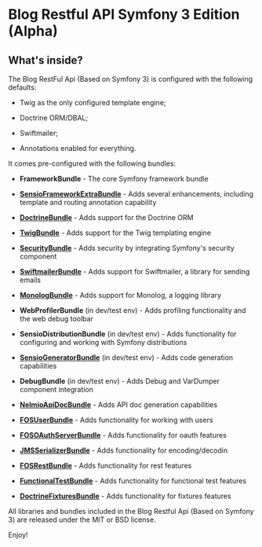 Blog Restful API Symfony 3 Edition (Alpha)
========================

What's inside?
--------------

The Blog RestFul Api (Based on Symfony 3) is configured with the following defaults:

  * Twig as the only configured template engine;

  * Doctrine ORM/DBAL;

  * Swiftmailer;

  * Annotations enabled for everything.

It comes pre-configured with the following bundles:

  * **FrameworkBundle** - The core Symfony framework bundle

  * [**SensioFrameworkExtraBundle**][6] - Adds several enhancements, including
    template and routing annotation capability

  * [**DoctrineBundle**][7] - Adds support for the Doctrine ORM

  * [**TwigBundle**][8] - Adds support for the Twig templating engine

  * [**SecurityBundle**][9] - Adds security by integrating Symfony's security
    component

  * [**SwiftmailerBundle**][10] - Adds support for Swiftmailer, a library for
    sending emails

  * [**MonologBundle**][11] - Adds support for Monolog, a logging library

  * **WebProfilerBundle** (in dev/test env) - Adds profiling functionality and
    the web debug toolbar

  * **SensioDistributionBundle** (in dev/test env) - Adds functionality for
    configuring and working with Symfony distributions

  * [**SensioGeneratorBundle**][13] (in dev/test env) - Adds code generation
    capabilities

  * **DebugBundle** (in dev/test env) - Adds Debug and VarDumper component
    integration

  * [**NelmioApiDocBundle**][14] -  Adds API doc generation capabilities

  * [**FOSUserBundle**][15] - Adds functionality for working with users
 
  * [**FOSOAuthServerBundle**][16] - Adds functionality for oauth features

  * [**JMSSerializerBundle**][17] - Adds functionality for encoding/decodin
 
  * [**FOSRestBundle**][18] - Adds functionality for rest features

  * [**FunctionalTestBundle**][19] - Adds functionality for functional test features

  * [**DoctrineFixturesBundle**][19] - Adds functionality for fixtures features

All libraries and bundles included in the Blog Restful Api (Based on Symfony 3) are
released under the MIT or BSD license.

Enjoy!

[1]:  https://symfony.com/doc/3.0/book/installation.html
[6]:  https://symfony.com/doc/current/bundles/SensioFrameworkExtraBundle/index.html
[7]:  https://symfony.com/doc/3.0/book/doctrine.html
[8]:  https://symfony.com/doc/3.0/book/templating.html
[9]:  https://symfony.com/doc/3.0/book/security.html
[10]: https://symfony.com/doc/3.0/cookbook/email.html
[11]: https://symfony.com/doc/3.0/cookbook/logging/monolog.html
[13]: https://symfony.com/doc/3.0/bundles/SensioGeneratorBundle/index.html
[14]: https://github.com/nelmio/NelmioApiDocBundle
[15]: http://symfony.com/doc/current/bundles/FOSUserBundle/index.html
[16]: https://github.com/FriendsOfSymfony/FOSOAuthServerBundle
[17]: https://github.com/schmittjoh/JMSSerializerBundle
[18]: http://symfony.com/doc/current/bundles/FOSRestBundle/index.html
[19]: https://github.com/liip/LiipFunctionalTestBundle
[20]: http://symfony.com/doc/current/bundles/DoctrineFixturesBundle/index.html
